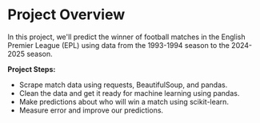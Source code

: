 # Project Overview

In this project, we'll predict the winner of football matches in the English Premier League (EPL) using data from the 1993-1994 season to the 2024-2025 season.  

**Project Steps:**

* Scrape match data using requests, BeautifulSoup, and pandas.  
* Clean the data and get it ready for machine learning using pandas.
* Make predictions about who will win a match using scikit-learn.
* Measure error and improve our predictions.

